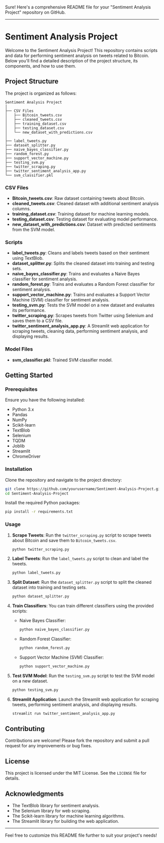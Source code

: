 Sure! Here's a comprehensive README file for your "Sentiment Analysis Project" repository on GitHub.

---

# Sentiment Analysis Project

Welcome to the Sentiment Analysis Project! This repository contains scripts and data for performing sentiment analysis on tweets related to Bitcoin. Below you'll find a detailed description of the project structure, its components, and how to use them.

## Project Structure

The project is organized as follows:

```
Sentiment Analysis Project
│
├── CSV Files
│   ├── Bitcoin_tweets.csv
│   ├── cleaned_tweets.csv
│   ├── training_dataset.csv
│   ├── testing_dataset.csv
│   └── new_dataset_with_predictions.csv
│
├── label_tweets.py
├── dataset_splitter.py
├── naive_bayes_classifier.py
├── random_forest.py
├── support_vector_machine.py
├── testing_svm.py
├── twitter_scraping.py
├── twitter_sentiment_analysis_app.py
└── svm_classifier.pkl
```

### CSV Files

- **Bitcoin_tweets.csv**: Raw dataset containing tweets about Bitcoin.
- **cleaned_tweets.csv**: Cleaned dataset with additional sentiment analysis columns.
- **training_dataset.csv**: Training dataset for machine learning models.
- **testing_dataset.csv**: Testing dataset for evaluating model performance.
- **new_dataset_with_predictions.csv**: Dataset with predicted sentiments from the SVM model.

### Scripts

- **label_tweets.py**: Cleans and labels tweets based on their sentiment using TextBlob.
- **dataset_splitter.py**: Splits the cleaned dataset into training and testing sets.
- **naive_bayes_classifier.py**: Trains and evaluates a Naive Bayes classifier for sentiment analysis.
- **random_forest.py**: Trains and evaluates a Random Forest classifier for sentiment analysis.
- **support_vector_machine.py**: Trains and evaluates a Support Vector Machine (SVM) classifier for sentiment analysis.
- **testing_svm.py**: Tests the SVM model on a new dataset and evaluates its performance.
- **twitter_scraping.py**: Scrapes tweets from Twitter using Selenium and saves them to a CSV file.
- **twitter_sentiment_analysis_app.py**: A Streamlit web application for scraping tweets, cleaning data, performing sentiment analysis, and displaying results.

### Model Files

- **svm_classifier.pkl**: Trained SVM classifier model.

## Getting Started

### Prerequisites

Ensure you have the following installed:

- Python 3.x
- Pandas
- NumPy
- Scikit-learn
- TextBlob
- Selenium
- TQDM
- Joblib
- Streamlit
- ChromeDriver

### Installation

Clone the repository and navigate to the project directory:

```bash
git clone https://github.com/yourusername/Sentiment-Analysis-Project.git
cd Sentiment-Analysis-Project
```

Install the required Python packages:

```bash
pip install -r requirements.txt
```

### Usage

1. **Scrape Tweets**:
   Run the `twitter_scraping.py` script to scrape tweets about Bitcoin and save them to `Bitcoin_tweets.csv`.

   ```bash
   python twitter_scraping.py
   ```

2. **Label Tweets**:
   Run the `label_tweets.py` script to clean and label the tweets.

   ```bash
   python label_tweets.py
   ```

3. **Split Dataset**:
   Run the `dataset_splitter.py` script to split the cleaned dataset into training and testing sets.

   ```bash
   python dataset_splitter.py
   ```

4. **Train Classifiers**:
   You can train different classifiers using the provided scripts:

   - Naive Bayes Classifier:

     ```bash
     python naive_bayes_classifier.py
     ```

   - Random Forest Classifier:

     ```bash
     python random_forest.py
     ```

   - Support Vector Machine (SVM) Classifier:

     ```bash
     python support_vector_machine.py
     ```

5. **Test SVM Model**:
   Run the `testing_svm.py` script to test the SVM model on a new dataset.

   ```bash
   python testing_svm.py
   ```

6. **Streamlit Application**:
   Launch the Streamlit web application for scraping tweets, performing sentiment analysis, and displaying results.

   ```bash
   streamlit run twitter_sentiment_analysis_app.py
   ```

## Contributing

Contributions are welcome! Please fork the repository and submit a pull request for any improvements or bug fixes.

## License

This project is licensed under the MIT License. See the `LICENSE` file for details.

## Acknowledgments

- The TextBlob library for sentiment analysis.
- The Selenium library for web scraping.
- The Scikit-learn library for machine learning algorithms.
- The Streamlit library for building the web application.

---

Feel free to customize this README file further to suit your project's needs!

